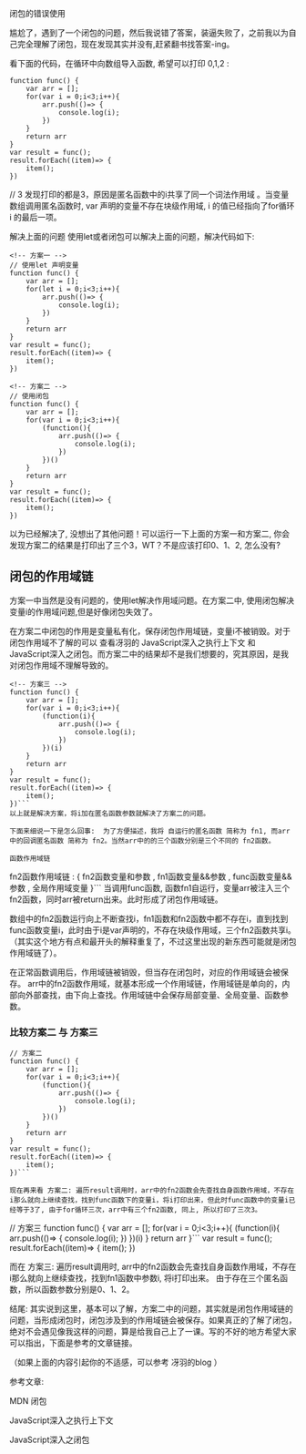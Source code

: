 闭包的错误使用

尴尬了，遇到了一个闭包的问题，然后我说错了答案，装逼失败了，之前我以为自己完全理解了闭包，现在发现其实并没有,赶紧翻书找答案-ing。

看下面的代码，在循环中向数组导入函数, 希望可以打印 0,1,2 :

```
function func() {
    var arr = [];
    for(var i = 0;i<3;i++){
        arr.push(()=> {
            console.log(i);
        })
    }
    return arr
}
var result = func();
result.forEach((item)=> {
    item();
})
```

<!-- 打印信息 三个3 -->
// 3
发现打印的都是3，原因是匿名函数中的i共享了同一个词法作用域 。当变量数组调用匿名函数时, var 声明的变量不存在块级作用域, i 的值已经指向了for循环 i 的最后一项。

解决上面的问题
使用let或者闭包可以解决上面的问题，解决代码如下: 
```
<!-- 方案一 -->
// 使用let 声明变量
function func() {
    var arr = [];
    for(let i = 0;i<3;i++){
        arr.push(()=> {
            console.log(i);
        })
    }
    return arr
}
var result = func();
result.forEach((item)=> {
    item();
})

<!-- 方案二 -->
// 使用闭包
function func() {
    var arr = [];
    for(var i = 0;i<3;i++){
        (function(){
            arr.push(()=> {
                console.log(i);
            })
        })()
    }
    return arr
}
var result = func();
result.forEach((item)=> {
    item();
})
```
以为已经解决了, 没想出了其他问题！可以运行一下上面的方案一和方案二, 你会发现方案二的结果是打印出了三个3，WT？不是应该打印0、1、2, 怎么没有?

## 闭包的作用域链
方案一中当然是没有问题的，使用let解决作用域问题。在方案二中, 使用闭包解决变量i的作用域问题,但是好像闭包失效了。

在方案二中闭包的作用是变量私有化，保存闭包作用域链，变量i不被销毁。对于闭包作用域不了解的可以 查看冴羽的 JavaScript深入之执行上下文 和 JavaScript深入之闭包。而方案二中的结果却不是我们想要的，究其原因，是我对闭包作用域不理解导致的。
```
<!-- 方案三 -->
function func() {
    var arr = [];
    for(var i = 0;i<3;i++){
        (function(i){
            arr.push(()=> {
                console.log(i);
            })
        })(i)
    }
    return arr
}
var result = func();
result.forEach((item)=> {
    item();
})```
以上就是解决方案，将i加在匿名函数参数就解决了方案二的问题。

下面来细说一下是怎么回事:  为了方便描述，我将 自运行的匿名函数 简称为 fn1, 而arr中的回调匿名函数 简称为 fn2。当然arr中的的三个函数分别是三个不同的 fn2函数。

函数作用域链 
```
fn2函数作用域链 : {
    fn2函数变量和参数 , fn1函数变量&&参数 , func函数变量&&参数 , 全局作用域变量
}```
当调用func函数, 函数fn1自运行，变量arr被注入三个fn2函数，同时arr被return出来。此时形成了闭包作用域链。

数组中的fn2函数运行向上不断查找i，fn1函数和fn2函数中都不存在i，直到找到func函数变量i，此时由于i是var声明的，不存在块级作用域，三个fn2函数共享i。（其实这个地方有点和最开头的解释重复了，不过这里出现的新东西可能就是闭包作用域链了）。

在正常函数调用后，作用域链被销毁，但当存在闭包时，对应的作用域链会被保存。 arr中的fn2函数作用域，就基本形成一个作用域链，作用域链是单向的，内部向外部查找，由下向上查找。作用域链中会保存局部变量、全局变量、函数参数。

### 比较方案二 与 方案三 
```
// 方案二
function func() {
    var arr = [];
    for(var i = 0;i<3;i++){
        (function(){
            arr.push(()=> {
                console.log(i);
            })
        })()
    }
    return arr
}
var result = func();
result.forEach((item)=> {
    item();
})```

现在再来看 方案二: 遍历result调用时，arr中的fn2函数会先查找自身函数作用域，不存在i那么就向上继续查找，找到func函数下的变量i，将i打印出来，但此时func函数中的变量i已经等于3了, 由于for循环三次，arr中有三个fn2函数, 同上, 所以打印了三次3。
```
// 方案三
function func() {
    var arr = [];
    for(var i = 0;i<3;i++){
        (function(i){
            arr.push(()=> {
                console.log(i);
            })
        })(i)
    }
    return arr
}```
var result = func();
result.forEach((item)=> {
    item();
})

而在 方案三: 遍历result调用时, arr中的fn2函数会先查找自身函数作用域，不存在i那么就向上继续查找，找到fn1函数中参数i, 将i打印出来。 由于存在三个匿名函数，所以函数参数分别是0、1、2。

结尾: 其实说到这里，基本可以了解，方案二中的问题，其实就是闭包作用域链的问题，当形成闭包时，闭包涉及到的作用域链会被保存。如果真正的了解了闭包，绝对不会遇见像我这样的问题，算是给我自己上了一课。写的不好的地方希望大家可以指出，下面是参考的文章链接。

（如果上面的内容引起你的不适感，可以参考 冴羽的blog ）

参考文章:

MDN 闭包

JavaScript深入之执行上下文

JavaScript深入之闭包



